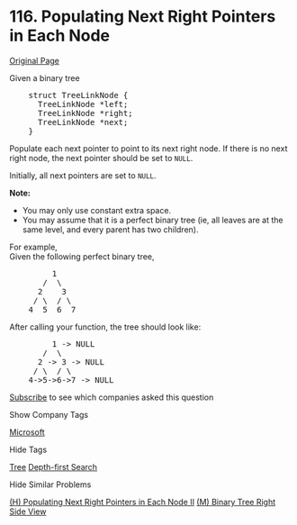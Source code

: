# 116. Populating Next Right Pointers in Each Node

[Original Page](https://leetcode.com/problems/populating-next-right-pointers-in-each-node/)

Given a binary tree

<pre>    struct TreeLinkNode {
      TreeLinkNode *left;
      TreeLinkNode *right;
      TreeLinkNode *next;
    }
</pre>

Populate each next pointer to point to its next right node. If there is no next right node, the next pointer should be set to `NULL`.

Initially, all next pointers are set to `NULL`.

**Note:**

*   You may only use constant extra space.
*   You may assume that it is a perfect binary tree (ie, all leaves are at the same level, and every parent has two children).

For example,  
Given the following perfect binary tree,  

<pre>         1
       /  \
      2    3
     / \  / \
    4  5  6  7
</pre>

After calling your function, the tree should look like:  

<pre>         1 -> NULL
       /  \
      2 -> 3 -> NULL
     / \  / \
    4->5->6->7 -> NULL
</pre>

<div>

[Subscribe](/subscribe/) to see which companies asked this question

</div>

<div>

<div id="company_tags" class="btn btn-xs btn-warning">Show Company Tags</div>

<span class="hidebutton">[Microsoft](/company/microsoft/)</span></div>

<div>

<div id="tags" class="btn btn-xs btn-warning">Hide Tags</div>

<span class="hidebutton" style="display: inline;">[Tree](/tag/tree/) [Depth-first Search](/tag/depth-first-search/)</span></div>

<div>

<div id="similar" class="btn btn-xs btn-warning">Hide Similar Problems</div>

<span class="hidebutton" style="display: inline;">[(H) Populating Next Right Pointers in Each Node II](/problems/populating-next-right-pointers-in-each-node-ii/) [(M) Binary Tree Right Side View](/problems/binary-tree-right-side-view/)</span></div>